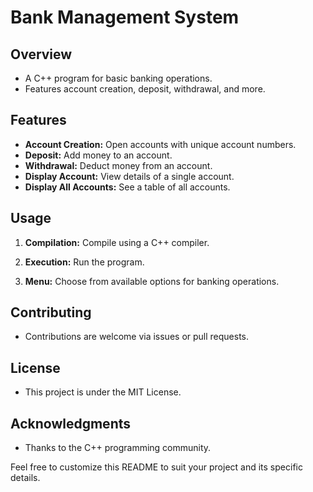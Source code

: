 # Bank Management System

## Overview
- A C++ program for basic banking operations.
- Features account creation, deposit, withdrawal, and more.

## Features
- **Account Creation:** Open accounts with unique account numbers.
- **Deposit:** Add money to an account.
- **Withdrawal:** Deduct money from an account.
- **Display Account:** View details of a single account.
- **Display All Accounts:** See a table of all accounts.

## Usage
1. **Compilation:** Compile using a C++ compiler.

2. **Execution:** Run the program.

3. **Menu:** Choose from available options for banking operations.

## Contributing
- Contributions are welcome via issues or pull requests.

## License
- This project is under the MIT License.

## Acknowledgments
- Thanks to the C++ programming community.

Feel free to customize this README to suit your project and its specific details.
